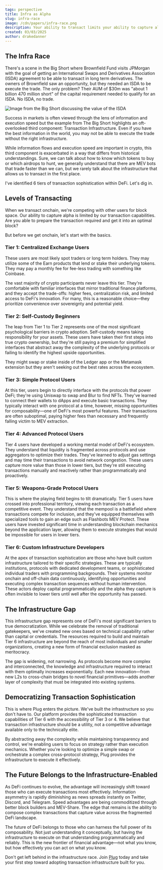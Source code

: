 ```yaml
---
tags: perspective
title: Infra as Alpha
slug: infra-race
image: /cdn/papers/infra-race.png
description: Your ability to transact limits your ability to capture alpha.
created: 03/03/2025
author: drakedanner
---
```


## The Infra Race

There's a scene in the Big Short where Brownfield Fund visits JPMorgan with the goal of getting an International Swaps and Derivatives Association (ISDA) agreement to be able to transact in long term derivatives. The owners of Brownfield saw an opportunity, but they needed an ISDA to be execute the trade. The only problem? Their AUM of $30m was "about 1 billion 470 million short" of the capital requirement needed to qualify for an ISDA. No ISDA, no trade.

![Image from the Big Short discussing the value of the ISDA](https://cdn.onplug.io/posts/infra-race/2-isda.png)

Success in markets is often viewed through the lens of information and execution speed but the example from The Big Short highlights an oft-overlooked third component: Transaction Infrastructure. Even if you have the best information in the world, you may not be able to execute the trade without the right infrastructure.

While information flows and execution speed are important in crypto, this third component is exacerbated in a way that differs from historical understandings. Sure, we can talk about how to know which tokens to buy or which airdrops to hunt, we generally understand that there are MEV bots that trade faster than we can, but we rarely talk about the infrastructure that allows us to transact in the first place.

I've identified 6 tiers of transaction sophistication within DeFi. Let's dig in.

## Levels of Transacting

When we transact onchain, we're competing with other users for block space. Our ability to capture alpha is limited by our transaction capabilities. Are you able to prepare the transaction required and get it into an optimal block?

But before we get onchain, let's start with the basics.

### Tier 1: Centralized Exchange Users

These users are most likely spot traders or long term holders. They may utilize some of the Earn products that lend or stake their underlying tokens. They may pay a monthly fee for fee-less trading with something like Coinbase.

The vast majority of crypto participants never leave this tier. They're comfortable with familiar interfaces that mirror traditional finance platforms, and they accept the trade-offs: higher fees, centralization risk, and limited access to DeFi's innovation. For many, this is a reasonable choice—they prioritize convenience over sovereignty and potential yield.

### Tier 2: Self-Custody Beginners

The leap from Tier 1 to Tier 2 represents one of the most significant psychological barriers in crypto adoption. Self-custody means taking responsibility for your assets. These users have taken their first steps into true crypto ownership, but they're still paying a premium for simplified interfaces that abstract away the complexity of the underlying protocols or failing to identify the highest upside opportunities.

They might swap or stake inside of the Ledger app or the Metamask extension but they aren't seeking out the best rates across the ecosystem.

### Tier 3: Simple Protocol Users

At this tier, users begin to directly interface with the protocols that power DeFi; they're using Uniswap to swap and Blur to find NFTs. They've learned to connect their wallets to dApps and execute basic transactions. They typically interact with one protocol at a time, however, missing opportunities for composability—one of DeFi's most powerful features. Their transactions are often suboptimal, paying higher fees than necessary and frequently falling victim to MEV extraction.

### Tier 4: Advanced Protocol Users

Tier 4 users have developed a working mental model of DeFi's ecosystem. They understand that liquidity is fragmented across protocols and use aggregators to optimize their trades. They've learned to adjust gas settings and may time their transactions to avoid network congestion. These users capture more value than those in lower tiers, but they're still executing transactions manually and reactively rather than programmatically and proactively.

### Tier 5: Weapons-Grade Protocol Users

This is where the playing field begins to tilt dramatically. Tier 5 users have crossed into professional territory, viewing each transaction as a competitive event. They understand that the mempool is a battlefield where transactions compete for inclusion, and they've equipped themselves with specialized tools to gain an edge such as Flashbots MEV Protect. These users have invested significant time in understanding blockchain mechanics beyond the application layer, allowing them to execute strategies that would be impossible for users in lower tiers.

### Tier 6: Custom Infrastructure Developers

At the apex of transaction sophistication are those who have built custom infrastructure tailored to their specific strategies. These are typically institutions, protocols with dedicated development teams, or sophisticated individual traders with programming backgrounds. Their systems monitor onchain and off-chain data continuously, identifying opportunities and executing complex transaction sequences without human intervention. These actors deploy capital programmatically and the alpha they capture is often invisible to lower tiers until well after the opportunity has passed.

## The Infrastructure Gap

This infrastructure gap represents one of DeFi's most significant barriers to true democratization. While we celebrate the removal of traditional gatekeepers, we've created new ones based on technical capability rather than capital or credentials. The resources required to build and maintain Tier 6 infrastructure are beyond the reach of most individuals and smaller organizations, creating a new form of financial exclusion masked as meritocracy.

The gap is widening, not narrowing. As protocols become more complex and interconnected, the knowledge and infrastructure required to interact with them optimally increases exponentially. Each new innovation—from new L2s to cross-chain bridges to novel financial primitives—adds another layer of complexity that must be integrated into existing systems.

## Democratizing Transaction Sophistication

This is where Plug enters the picture. We've built the infrastructure so you don't have to. Our platform provides the sophisticated transaction capabilities of Tier 6 with the accessibility of Tier 3 or 4. We believe that transaction infrastructure should be a utility, not a competitive advantage available only to the technically elite.

By abstracting away the complexity while maintaining transparency and control, we're enabling users to focus on strategy rather than execution mechanics. Whether you're looking to optimize a simple swap or orchestrate a complex cross-protocol strategy, Plug provides the infrastructure to execute it effectively.

## The Future Belongs to the Infrastructure-Enabled

As DeFi continues to evolve, the advantage will increasingly shift toward those who can execute transactions most effectively. Information asymmetry is rapidly diminishing as news spreads instantly on Twitter, Discord, and Telegram. Speed advantages are being commoditized through better block builders and MEV-Share. The edge that remains is the ability to compose complex transactions that capture value across the fragmented DeFi landscape.

The future of DeFi belongs to those who can harness the full power of its composability. Not just understanding it conceptually, but having the infrastructure to execute on that understanding programmatically and reliably. This is the new frontier of financial advantage—not what you know, but how effectively you can act on what you know.

Don't get left behind in the infrastructure race. Join [Plug](https://www.onplug.io/) today and take your first step toward adopting transaction infrastructure built for you.
